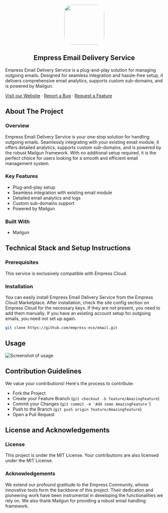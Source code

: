 <div align="center">
    <img src="https://grow.empress.eco/uploads/default/original/2X/1/1f1e1044d3864269d2a613577edb9763890422ab.png" style="height:128px;border-radius:25px;">
    <h2>Empress Email Delivery Service</h2>
</div>

Empress Email Delivery Service is a plug-and-play solution for managing outgoing emails. Designed for seamless integration and hassle-free setup, it delivers comprehensive email analytics, supports custom sub-domains, and is powered by Mailgun.

[Visit our Website](https://empress.eco/)
·
[Report a Bug](https://github.com/empress-eco/email/issues)
·
[Request a Feature](https://github.com/empress-eco/email/issues)

## About The Project

### Overview
Empress Email Delivery Service is your one-stop solution for handling outgoing emails. Seamlessly integrating with your existing email module, it offers detailed analytics, supports custom sub-domains, and is powered by the robust Mailgun framework. With no additional setup required, it is the perfect choice for users looking for a smooth and efficient email management system.

### Key Features
- Plug-and-play setup
- Seamless integration with existing email module
- Detailed email analytics and logs
- Custom sub-domains support
- Powered by Mailgun

### Built With
- Mailgun

## Technical Stack and Setup Instructions

### Prerequisites
This service is exclusively compatible with Empress Cloud.

### Installation
You can easily install Empress Email Delivery Service from the Empress Cloud Marketplace. After installation, check the site config section on Empress Cloud for the necessary keys. If they are not present, you need to add them manually. If you have an existing account setup for outgoing emails, you need not set up again.

```sh
git clone https://github.com/empress-eco/email.git
```

## Usage
![Screenshot of usage](https://user-images.githubusercontent.com/50401596/149731329-b0b68405-8a8c-4aa2-86e0-7fc98d798f3c.png)

## Contribution Guidelines
We value your contributions! Here's the process to contribute:

- Fork the Project
- Create your Feature Branch (`git checkout -b feature/AmazingFeature`)
- Commit your Changes (`git commit -m 'Add some AmazingFeature'`)
- Push to the Branch (`git push origin feature/AmazingFeature`)
- Open a Pull Request

## License and Acknowledgements

### License
This project is under the MIT License. Your contributions are also licensed under the MIT License.

### Acknowledgements
We extend our profound gratitude to the Empress Community, whose innovative tools form the backbone of this project. Their dedication and pioneering work have been instrumental in developing the functionalities we rely on. We also thank Mailgun for providing a robust email handling framework.